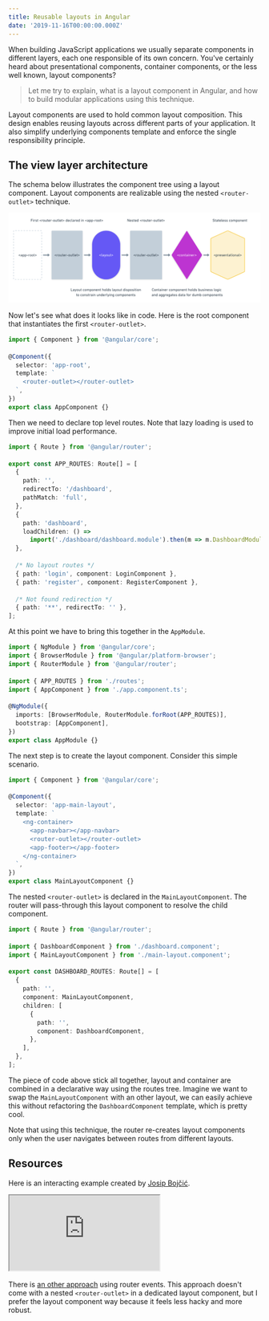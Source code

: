 ```yaml
---
title: Reusable layouts in Angular
date: '2019-11-16T00:00:00.000Z'
---
```


When building JavaScript applications we usually separate components in different layers, each one responsible of its own concern. You've certainly heard about presentational components, container components, or the less well known, layout components?

> Let me try to explain, what is a layout component in Angular, and how to build modular applications using this technique.

Layout components are used to hold common layout composition. This design enables reusing layouts across different parts of your application. It also simplify underlying components template and enforce the single responsibility principle.

## The view layer architecture

The schema below illustrates the component tree using a layout component. Layout components are realizable using the nested `<router-outlet>` technique.

![layout schema](./layout-component.png)

Now let's see what does it looks like in code. Here is the root component that instantiates the first `<router-outlet>`.

```ts
import { Component } from '@angular/core';

@Component({
  selector: 'app-root',
  template: `
    <router-outlet></router-outlet>
  `,
})
export class AppComponent {}
```

Then we need to declare top level routes. Note that lazy loading is used to improve initial load performance.

```ts
import { Route } from '@angular/router';

export const APP_ROUTES: Route[] = [
  {
    path: '',
    redirectTo: '/dashboard',
    pathMatch: 'full',
  },
  {
    path: 'dashboard',
    loadChildren: () =>
      import('./dashboard/dashboard.module').then(m => m.DashboardModule),
  },

  /* No layout routes */
  { path: 'login', component: LoginComponent },
  { path: 'register', component: RegisterComponent },

  /* Not found redirection */
  { path: '**', redirectTo: '' },
];
```

At this point we have to bring this together in the `AppModule`.

```ts
import { NgModule } from '@angular/core';
import { BrowserModule } from '@angular/platform-browser';
import { RouterModule } from '@angular/router';

import { APP_ROUTES } from './routes';
import { AppComponent } from './app.component.ts';

@NgModule({
  imports: [BrowserModule, RouterModule.forRoot(APP_ROUTES)],
  bootstrap: [AppComponent],
})
export class AppModule {}
```

The next step is to create the layout component. Consider this simple scenario.

```ts
import { Component } from '@angular/core';

@Component({
  selector: 'app-main-layout',
  template: `
    <ng-container>
      <app-navbar></app-navbar>
      <router-outlet></router-outlet>
      <app-footer></app-footer>
    </ng-container>
  `,
})
export class MainLayoutComponent {}
```

The nested `<router-outlet>` is declared in the `MainLayoutComponent`. The router will pass-through this layout component to resolve the child component.

```ts
import { Route } from '@angular/router';

import { DashboardComponent } from './dashboard.component';
import { MainLayoutComponent } from './main-layout.component';

export const DASHBOARD_ROUTES: Route[] = [
  {
    path: '',
    component: MainLayoutComponent,
    children: [
      {
        path: '',
        component: DashboardComponent,
      },
    ],
  },
];
```

The piece of code above stick all together, layout and container are combined in a declarative way using the routes tree. Imagine we want to swap the `MainLayoutComponent` with an other layout, we can easily achieve this without refactoring the `DashboardComponent` template, which is pretty cool.

Note that using this technique, the router re-creates layout components only when the user navigates between routes from different layouts.

## Resources

Here is an interacting example created by [Josip Bojčić](https://github.com/jbojcic1).

<iframe
  src="https://layout-components.stackblitz.io"
  class="iframe"
  title="Layout components"
></iframe>

There is [an other approach](https://stackblitz.com/github/jbojcic1/angular-routing-example/tree/routing-reuse-layout-example-3-with-subscribing-to-route-events) using router events. This approach doesn't come with a nested `<router-outlet>` in a dedicated layout component, but I prefer the layout component way because it feels less hacky and more robust.
